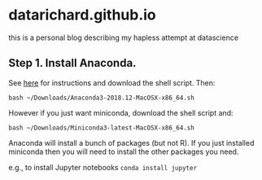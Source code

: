 # datarichard.github.io
this is a personal blog describing my hapless attempt at datascience
  
## Step 1. Install Anaconda. 
See [here](https://conda.io/docs/user-guide/install/macos.html) for instructions and download the shell script. Then:  
```
bash ~/Downloads/Anaconda3-2018.12-MacOSX-x86_64.sh
```

However if you just want miniconda, download the shell script and:
```
bash ~/Downloads/Miniconda3-latest-MacOSX-x86_64.sh
```
  
Anaconda will install a bunch of packages (but not R). If you just installed miniconda then you will need to install the other packages you need.  

e.g., to install Jupyter notebooks `conda install jupyter`  
